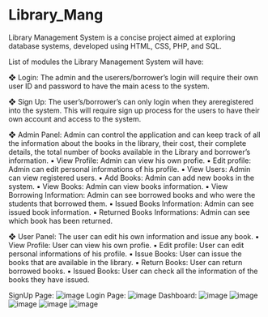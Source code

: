 # Library_Mang
Library Management System is a concise project aimed at exploring database systems, developed using HTML, CSS, PHP, and SQL.

List of modules the Library Management System will have: 

❖ Login: The admin and the userers/borrower’s login will require their own user ID and password to have the main acess to the system. 

❖ Sign Up: The user’s/borrower’s can only login when they areregistered into the system. This will require sign up process for the users to have their own account and access to the system.

❖ Admin Panel: Admin can control the application and can keep track of all the information about the books in the library, their cost, their complete details, the total number of books available in the Library and borrower’s information. 
  ▪ View Profile: Admin can view his own profie. 
  ▪ Edit profile: Admin can edit personal informations of his profile. 
  ▪ View Users: Admin can view registered users. 
  ▪ Add Books: Admin can add new books in the system. 
  ▪ View Books: Admin can view books information. 
  ▪ View Borrowing Information: Admin can see borrowed books and who were the students that borrowed them. 
  ▪ Issued Books Information: Admin can see issued book information. 
  ▪ Returned Books Informations: Admin can see which book has been returned. 
  
❖ User Panel: The user can edit his own information and issue any book. 
  ▪ View Profile: User can view his own profie. 
  ▪ Edit profile: User can edit personal informations of his profile. 
  ▪ Issue Books: User can issue the books that are available in the library. 
  ▪ Return Books: User can return borrowed books. 
  ▪ Issued Books: User can check all the information of the books they have issued.

SignUp Page:
![image](https://github.com/AnanyaBaruaB/Library_Mang/assets/130342684/842395f5-f38c-4657-998b-cac07432181b)
Login Page:
![image](https://github.com/AnanyaBaruaB/Library_Mang/assets/130342684/8367e5e8-b954-4b8d-a8fc-805db37e72c5)
Dashboard:
![image](https://github.com/AnanyaBaruaB/Library_Mang/assets/130342684/8ec68b43-6309-4578-b8c8-925b738062de)
![image](https://github.com/AnanyaBaruaB/Library_Mang/assets/130342684/f09bd872-53b3-40e1-a0ff-1b40f6177e64)
![image](https://github.com/AnanyaBaruaB/Library_Mang/assets/130342684/9c5cf2af-b23d-4d3f-a0c3-8a3d12db00d6)
![image](https://github.com/AnanyaBaruaB/Library_Mang/assets/130342684/835a5a5f-e1f7-457e-8140-c4e1a4592376)
![image](https://github.com/AnanyaBaruaB/Library_Mang/assets/130342684/4be6d5b3-9cff-41eb-9458-d40cc9347c73)





